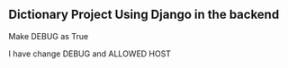 ## Dictionary Project Using Django in the backend

Make DEBUG as True

I have change DEBUG and ALLOWED HOST 